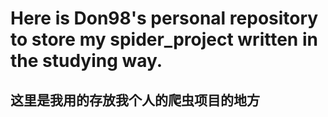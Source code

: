 <h1>Here is Don98's personal repository to store my spider_project written in the studying way.
<h2>这里是我用的存放我个人的爬虫项目的地方
